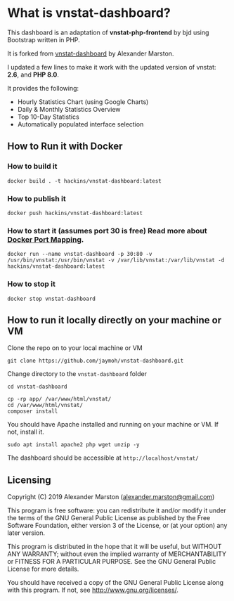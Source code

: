 # What is vnstat-dashboard?
This dashboard is an adaptation of **vnstat-php-frontend** by bjd using Bootstrap written in PHP.

It is forked from [vnstat-dashboard](https://github.com/alexandermarston/vnstat-dashboard) by Alexander Marston.

I updated a few lines to make it work with the updated version of vnstat: **2.6**, and **PHP 8.0**.

It provides the following:

* Hourly Statistics Chart (using Google Charts)
* Daily & Monthly Statistics Overview
* Top 10-Day Statistics
* Automatically populated interface selection

## How to Run it with Docker

### How to build it
``
docker build . -t hackins/vnstat-dashboard:latest
``

### How to publish it
``
docker push hackins/vnstat-dashboard:latest
``

### How to start it (assumes port 30 is free) Read more about [Docker Port Mapping](https://docs.docker.com/config/containers/container-networking/).

``
docker run --name vnstat-dashboard -p 30:80 -v /usr/bin/vnstat:/usr/bin/vnstat -v /var/lib/vnstat:/var/lib/vnstat -d hackins/vnstat-dashboard:latest
``

### How to stop it
``
docker stop vnstat-dashboard
``

## How to run it locally directly on your machine or VM
Clone the repo on to your local machine or VM

``
git clone https://github.com/jaymoh/vnstat-dashboard.git
``

Change directory to the `vnstat-dashboard` folder

``
cd vnstat-dashboard
``

```
cp -rp app/ /var/www/html/vnstat/
cd /var/www/html/vnstat/
composer install
```

You should have Apache installed and running on your machine or VM. If not, install it.

``
sudo apt install apache2 php wget unzip -y
``

The dashboard should be accessible at `http://localhost/vnstat/`

## Licensing
Copyright (C) 2019 Alexander Marston (alexander.marston@gmail.com)

This program is free software: you can redistribute it and/or modify
it under the terms of the GNU General Public License as published by
the Free Software Foundation, either version 3 of the License, or
(at your option) any later version.

This program is distributed in the hope that it will be useful,
but WITHOUT ANY WARRANTY; without even the implied warranty of
MERCHANTABILITY or FITNESS FOR A PARTICULAR PURPOSE.  See the
GNU General Public License for more details.

You should have received a copy of the GNU General Public License
along with this program.  If not, see <http://www.gnu.org/licenses/>.
